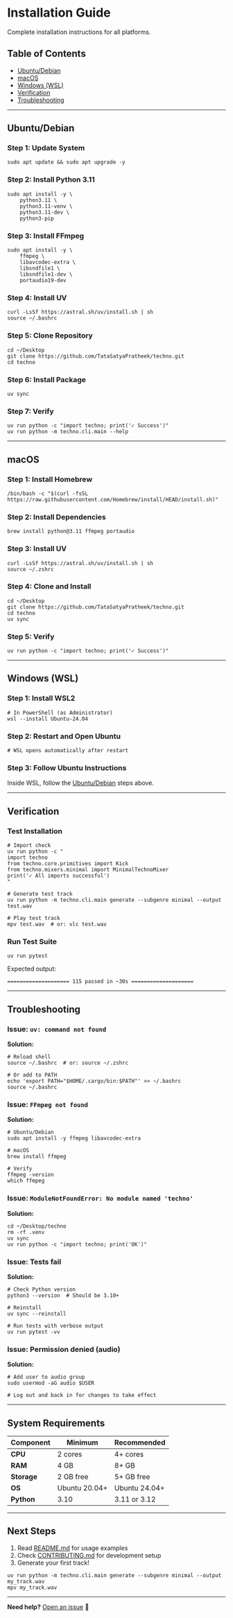 # Installation Guide

Complete installation instructions for all platforms.

## Table of Contents

- [Ubuntu/Debian](#ubuntudebian)
- [macOS](#macos)
- [Windows (WSL)](#windows-wsl)
- [Verification](#verification)
- [Troubleshooting](#troubleshooting)

---

## Ubuntu/Debian

### Step 1: Update System

```
sudo apt update && sudo apt upgrade -y
```

### Step 2: Install Python 3.11

```
sudo apt install -y \
    python3.11 \
    python3.11-venv \
    python3.11-dev \
    python3-pip
```

### Step 3: Install FFmpeg

```
sudo apt install -y \
    ffmpeg \
    libavcodec-extra \
    libsndfile1 \
    libsndfile1-dev \
    portaudio19-dev
```

### Step 4: Install UV

```
curl -LsSf https://astral.sh/uv/install.sh | sh
source ~/.bashrc
```

### Step 5: Clone Repository

```
cd ~/Desktop
git clone https://github.com/TataSatyaPratheek/techno.git
cd techno
```

### Step 6: Install Package

```
uv sync
```

### Step 7: Verify

```
uv run python -c "import techno; print('✓ Success')"
uv run python -m techno.cli.main --help
```

---

## macOS

### Step 1: Install Homebrew

```
/bin/bash -c "$(curl -fsSL https://raw.githubusercontent.com/Homebrew/install/HEAD/install.sh)"
```

### Step 2: Install Dependencies

```
brew install python@3.11 ffmpeg portaudio
```

### Step 3: Install UV

```
curl -LsSf https://astral.sh/uv/install.sh | sh
source ~/.zshrc
```

### Step 4: Clone and Install

```
cd ~/Desktop
git clone https://github.com/TataSatyaPratheek/techno.git
cd techno
uv sync
```

### Step 5: Verify

```
uv run python -c "import techno; print('✓ Success')"
```

---

## Windows (WSL)

### Step 1: Install WSL2

```
# In PowerShell (as Administrator)
wsl --install Ubuntu-24.04
```

### Step 2: Restart and Open Ubuntu

```
# WSL opens automatically after restart
```

### Step 3: Follow Ubuntu Instructions

Inside WSL, follow the [Ubuntu/Debian](#ubuntudebian) steps above.

---

## Verification

### Test Installation

```
# Import check
uv run python -c "
import techno
from techno.core.primitives import Kick
from techno.mixers.minimal import MinimalTechnoMixer
print('✓ All imports successful')
"

# Generate test track
uv run python -m techno.cli.main generate --subgenre minimal --output test.wav

# Play test track
mpv test.wav  # or: vlc test.wav
```

### Run Test Suite

```
uv run pytest
```

Expected output:
```
==================== 115 passed in ~30s ====================
```

---

## Troubleshooting

### Issue: `uv: command not found`

**Solution:**
```
# Reload shell
source ~/.bashrc  # or: source ~/.zshrc

# Or add to PATH
echo 'export PATH="$HOME/.cargo/bin:$PATH"' >> ~/.bashrc
source ~/.bashrc
```

### Issue: `FFmpeg not found`

**Solution:**
```
# Ubuntu/Debian
sudo apt install -y ffmpeg libavcodec-extra

# macOS
brew install ffmpeg

# Verify
ffmpeg -version
which ffmpeg
```

### Issue: `ModuleNotFoundError: No module named 'techno'`

**Solution:**
```
cd ~/Desktop/techno
rm -rf .venv
uv sync
uv run python -c "import techno; print('OK')"
```

### Issue: Tests fail

**Solution:**
```
# Check Python version
python3 --version  # Should be 3.10+

# Reinstall
uv sync --reinstall

# Run tests with verbose output
uv run pytest -vv
```

### Issue: Permission denied (audio)

**Solution:**
```
# Add user to audio group
sudo usermod -aG audio $USER

# Log out and back in for changes to take effect
```

---

## System Requirements

| Component | Minimum | Recommended |
|-----------|---------|-------------|
| **CPU** | 2 cores | 4+ cores |
| **RAM** | 4 GB | 8+ GB |
| **Storage** | 2 GB free | 5+ GB free |
| **OS** | Ubuntu 20.04+ | Ubuntu 24.04+ |
| **Python** | 3.10 | 3.11 or 3.12 |

---

## Next Steps

1. Read [README.md](README.md) for usage examples
2. Check [CONTRIBUTING.md](CONTRIBUTING.md) for development setup
3. Generate your first track!

```
uv run python -m techno.cli.main generate --subgenre minimal --output my_track.wav
mpv my_track.wav
```

---

**Need help?** [Open an issue](https://github.com/TataSatyaPratheek/techno/issues) 🎵
```
